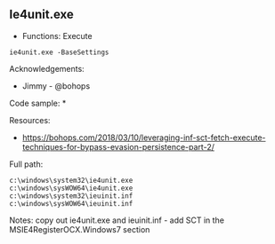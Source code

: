 ## Ie4unit.exe

* Functions: Execute

```
ie4unit.exe -BaseSettings    
```

Acknowledgements:
* Jimmy - @bohops

Code sample:
* 

Resources:
* https://bohops.com/2018/03/10/leveraging-inf-sct-fetch-execute-techniques-for-bypass-evasion-persistence-part-2/

Full path:
```
c:\windows\system32\ie4unit.exe    
c:\windows\sysWOW64\ie4unit.exe    
c:\windows\system32\ieuinit.inf    
c:\windows\sysWOW64\ieuinit.inf    
```

Notes:
copy out ie4unit.exe and ieuinit.inf - add SCT in the MSIE4RegisterOCX.Windows7 section

 